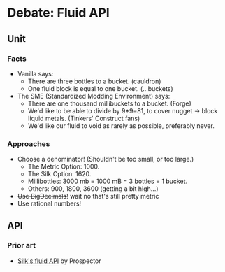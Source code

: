 # Debate: Fluid API

## Unit

### Facts

- Vanilla says:
  - There are three bottles to a bucket. (cauldron)
  - One fluid block is equal to one bucket. (...buckets)
- The SME (Standardized Modding Environment) says:
  - There are one thousand millibuckets to a bucket. (Forge)
  - We'd like to be able to divide by 9\*9=81, to cover nugget -&gt;
    block liquid metals. (Tinkers' Construct fans)
  - We'd like our fluid to void as rarely as possible, preferably
    never.

### Approaches

- Choose a denominator! (Shouldn't be too small, or too large.)
  - The Metric Option: 1000.
  - The Silk Option: 1620.
  - Millibottles: 3000 mb = 1000 mB = 3 bottles = 1 bucket.
  - Others: 900, 1800, 3600 (getting a bit high...)
- ~~Use BigDecimals!~~ wait no that's still pretty metric
- Use rational numbers!

## API

### Prior art

- [Silk's fluid API](https://github.com/Prospector/Silk/tree/master/src/main/java/io/github/prospector/silk/fluid)
  by Prospector

